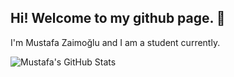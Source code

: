 ## Hi! Welcome to my github page. 👋

I'm Mustafa Zaimoğlu and I am a student currently.

![Mustafa's GitHub Stats](https://github-readme-stats.vercel.app/api?username=mustafazaimoglu&show_icons=true)


<!--
**mustafazaimoglu/mustafazaimoglu** is a ✨ _special_ ✨ repository because its `README.md` (this file) appears on your GitHub profile.

Here are some ideas to get you started:

- 🔭 I’m currently working on ...
- 🌱 I’m currently learning ...
- 👯 I’m looking to collaborate on ...
- 🤔 I’m looking for help with ...
- 💬 Ask me about ...
- 📫 How to reach me: ...
- 😄 Pronouns: ...
- ⚡ Fun fact: ...
-->
